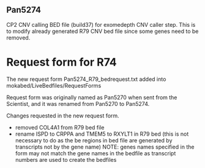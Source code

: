 ## Pan5274

CP2 CNV calling BED file (build37) for exomedepth CNV caller step. This is to modify already generated R79 CNV bed file since some genes need to be removed.

# Request form for R74
The new request form Pan5274_R79_bedrequest.txt added into mokabed/LiveBedfiles/RequestForms

Request form was originally named as Pan5270 when sent from the Scientist, and it was renamed from Pan5270 to Pan5274. 

Changes requested in the new request form.
- removed COL4A1 from R79 bed file
- rename ISPD to CRPPA and TMEM5 to RXYLT1 in R79 bed (this is not necessary to do as the be regions in bed file are generated by transcripts not by the gene name)
NOTE: genes names specified in the form may not match the gene names in the bedfile as transcript numbers are used to create the bedfiles